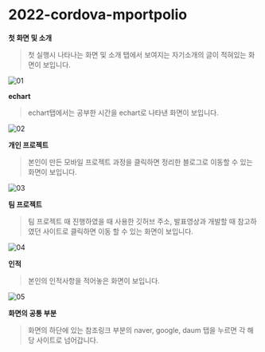 # 2022-cordova-mportpolio

**첫 화면 및 소개**
> 첫 실행시 나타나는 화면 및 소개 탭에서 보여지는 자기소개의 글이 적혀있는 화면이 보입니다.

![01](https://user-images.githubusercontent.com/90297003/204463685-214c2f95-f1b4-4502-bae3-0886791910a7.png)

**echart** 
> echart탭에서는 공부한 시간을 echart로 나타낸 화면이 보입니다.

![02](https://user-images.githubusercontent.com/90297003/204463698-f2024767-a6da-4312-b2c0-ba2588a84c44.png)

**개인 프로젝트**
> 본인이 만든 모바일 프로젝트 과정을 클릭하면 정리한 블로그로 이동할 수 있는 화면이 보입니다.

![03](https://user-images.githubusercontent.com/90297003/204463711-16700eb1-f9ee-4e82-af6d-499c63b0f942.png)

**팀 프로젝트**
> 팀 프로젝트 때 진행하였을 때 사용한 깃허브 주소, 발표영상과 개발할 때 참고하였던 사이트로 클릭하면 이동 할 수 있는 화면이 보입니다. 

![04](https://user-images.githubusercontent.com/90297003/204463719-f9e1fe00-ba6b-418b-beff-cb651a672e52.png)

**인적**
> 본인의 인적사항을 적어놓은 화면이 보입니다.

![05](https://user-images.githubusercontent.com/90297003/204466422-9f11f263-8fb4-46bd-b6ed-0bde833722fb.png)

**화면의 공통 부분**
> 화면의 하단에 있는 참조링크 부분의 naver, google, daum 탭을 누르면 각 해당 사이트로 넘어갑니다.
